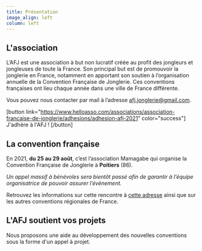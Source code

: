 ```yaml
---
title: Présentation
image_align: left
column: left
---
```


## L'association

L’AFJ est une association à but non lucratif créée au profit des jongleurs et
jongleuses de toute la France. Son principal but est de promouvoir la jonglerie
en France, notamment en apportant son soutien à l’organisation annuelle de la
Convention Française de Jonglerie. Ces conventions françaises ont lieu chaque
année dans une ville de France différente.


Vous pouvez nous contacter par mail à l’adresse
[afj.jonglerie@gmail.com](mailto:afj.jonglerie@gmail.com).

[button
    link="https://www.helloasso.com/associations/association-francaise-de-jonglerie/adhesions/adhesion-afj-2021"
    color="success"]
J'adhère à l'AFJ !
[/button]

## La convention française

En 2021, **du 25 au 29 août**, c’est l’association Mamagabe qui organise la
Convention Française de Jonglerie à **Poitiers** (86).

*Un appel massif à bénévoles sera bientôt passé afin de garantir à l’équipe organisatrice de pouvoir assurer l’évènement.*

Retrouvez les informations sur cette rencontre à [cette adresse](https://www.facebook.com/groups/132641280106271/) ainsi que sur les
autres conventions régionales de France.

## L'AFJ soutient vos projets

Nous proposons une aide au développement des nouvelles conventions sous la forme
d'un appel à projet.
